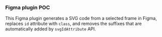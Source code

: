 ### Figma plugin POC
This Figma plugin generates a SVG code from a selected frame in Figma, replaces `id` attribute with `class`, and removes the suffixes that are automatically added by `svgIdAttribute` API.
